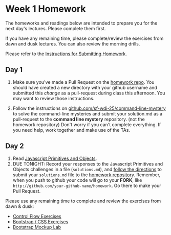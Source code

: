 # Week 1 Homework

The homeworks and readings below are intended to prepare you for the next day's lectures. Please complete them first.

If you have any remaining time, please complete/review the exercises from dawn and dusk lectures. You can also review the morning drills.

Please refer to the [Instructions for Submitting Homework](/how-tos/homework-submission.md).

## Day 1

1. Make sure you've made a Pull Request on the [homework repo](https://github.com/sf-wdi-25/homework).  You should have created a new directory with your github username and submitted this *change* as a pull-request during class this afternoon.  You may want to review those instructions.

2. Follow the instructions on [github.com/sf-wdi-25/command-line-mystery](https://github.com/sf-wdi-25/command-line-mystery) to solve the command-line mysteries and submit your solution.md as a pull-request to the **command line mystery** repository.  (not the homework repository)  Don't worry if you can't complete everything.  If you need help, work together and make use of the TAs.


## Day 2

1. Read <a href="javascript-primitives-and-objects.md">Javascript Primitives and Objects</a>.
2. DUE TONIGHT: Record your responses to the Javascript Primitives and Objects challenges in a file (`solutions.md`), and [follow the directions](https://github.com/sf-wdi-25/notes/blob/master/how-tos/homework-submission.md) to submit your `solutions.md` file to the [homework repository](https://github.com/sf-wdi-25/homework). Remember, when you push to github your code will go to your **FORK**, like `http://github.com/your-github-name/homework`.  Go there to make your Pull Request.

Please use any remaining time to complete and review the exercises from dawn & dusk:

- [Control Flow Exercises](/week-01/day-02-boostrap-and-js/dawn-control-flow/exercises.md)
- [Bootstrap / CSS Exercises](/week-01/day-02-boostrap-and-js/dusk-bootstrap/exercises.md)
- [Bootstrap Mockup Lab](https://github.com/sf-wdi-25/bootstrap_mockups)

<!--
## Day 3

1. Reading
2. Bonus/Stretch

Please use any remaining time to complete and review the exercises from dawn & dusk.

## Day 4

1. Reading
2. Friday Review Prep
    - Complete the [Week 1 Self-Assessment](#PENDING) and identify 2 topics you want to review tomorrow
    - Ask and/or upvote 3 questions on QuestionCookie: http://www.questioncookie.com/wdi-25-w1-review

Please use any remaining time to complete and review the exercises from dawn & dusk.

## Day 5 - Weekend Homework

1. Reading
2. Weekend Lab

Please use any remaining time to review exercises/drills from the week! And don't forget to sleep!
-->

